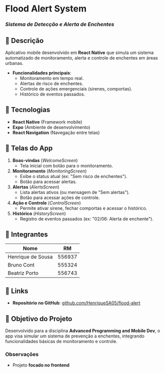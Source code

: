# **Flood Alert System**  
### *Sistema de Detecção e Alerta de Enchentes*  

## **📌 Descrição**  
Aplicativo mobile desenvolvido em **React Native** que simula um sistema automatizado de monitoramento, alerta e controle de enchentes em áreas urbanas.  

- **Funcionalidades principais**:  
  - Monitoramento em tempo real.  
  - Alertas de risco de enchentes.  
  - Controle de ações emergenciais (sirenes, comportas).  
  - Histórico de eventos passados.  

## **🚀 Tecnologias**  
- **React Native** (Framework mobile)  
- **Expo** (Ambiente de desenvolvimento)  
- **React Navigation** (Navegação entre telas)  

## **📱 Telas do App**  
1. **Boas-vindas** (*WelcomeScreen*)  
   - Tela inicial com botão para o monitoramento.  
2. **Monitoramento** (*MonitoringScreen*)  
   - Exibe o status atual (ex: "Sem risco de enchentes").  
   - Botão para acessar alertas.  
3. **Alertas** (*AlertsScreen*)  
   - Lista alertas ativos (ou mensagem de "Sem alertas").  
   - Botão para acessar ações de controle.  
4. **Ação e Controle** (*ControlScreen*)  
   - Permite ativar sirene, fechar comportas e acessar o histórico.  
5. **Histórico** (*HistoryScreen*)  
   - Registro de eventos passados (ex: "02/06: Alerta de enchente").  

## **👥 Integrantes**  
| Nome               | RM      |  
|--------------------|---------|  
| Henrique de Sousa  | 556937  |  
| Bruno Cont         | 555324  |  
| Beatriz Porto      | 556743  |  

## **🔗 Links**  
- **Repositório no GitHub**: [github.com/HenriqueSA05/flood-alert](https://github.com/HenriqueSA05/flood-alert)  

## **🎯 Objetivo do Projeto**  
Desenvolvido para a disciplina **Advanced Programming and Mobile Dev**, o app visa simular um sistema de prevenção a enchentes, integrando funcionalidades básicas de monitoramento e controle.  

### **Observações**  
- Projeto **focado no frontend**
